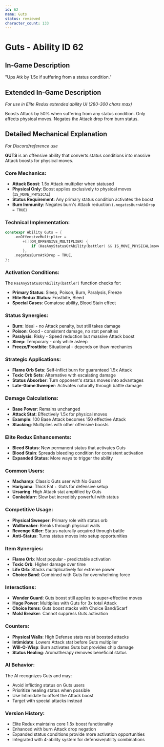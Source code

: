 ```yaml
---
id: 62
name: Guts
status: reviewed
character_count: 133
---
```


# Guts - Ability ID 62

## In-Game Description
"Ups Atk by 1.5x if suffering from a status condition."

## Extended In-Game Description
*For use in Elite Redux extended ability UI (280-300 chars max)*

Boosts Attack by 50% when suffering from any status condition. Only affects physical moves. Negates the Attack drop from burn status.

## Detailed Mechanical Explanation
*For Discord/reference use*

**GUTS** is an offensive ability that converts status conditions into massive Attack boosts for physical moves.

### Core Mechanics:
- **Attack Boost**: 1.5x Attack multiplier when statused
- **Physical Only**: Boost applies exclusively to physical moves (`IS_MOVE_PHYSICAL`)
- **Status Requirement**: Any primary status condition activates the boost
- **Burn Immunity**: Negates burn's Attack reduction (`.negatesBurnAtkDrop = TRUE`)

### Technical Implementation:
```c
constexpr Ability Guts = {
    .onOffensiveMultiplier =
        +[](ON_OFFENSIVE_MULTIPLIER) {
            if (HasAnyStatusOrAbility(battler) && IS_MOVE_PHYSICAL(move)) MUL(1.5);
        },
    .negatesBurnAtkDrop = TRUE,
};
```

### Activation Conditions:
The `HasAnyStatusOrAbility(battler)` function checks for:
- **Primary Status**: Sleep, Poison, Burn, Paralysis, Freeze
- **Elite Redux Status**: Frostbite, Bleed
- **Special Cases**: Comatose ability, Blood Stain effect

### Status Synergies:
- **Burn**: Ideal - no Attack penalty, but still takes damage
- **Poison**: Good - consistent damage, no stat penalties
- **Paralysis**: Risky - Speed reduction but massive Attack boost
- **Sleep**: Temporary - only while asleep
- **Freeze/Frostbite**: Situational - depends on thaw mechanics

### Strategic Applications:
- **Flame Orb Sets**: Self-inflict burn for guaranteed 1.5x Attack
- **Toxic Orb Sets**: Alternative with escalating damage
- **Status Absorber**: Turn opponent's status moves into advantages
- **Late-Game Sweeper**: Activates naturally through battle damage

### Damage Calculations:
- **Base Power**: Remains unchanged
- **Attack Stat**: Effectively 1.5x for physical moves
- **Example**: 100 Base Attack becomes 150 effective Attack
- **Stacking**: Multiplies with other offensive boosts

### Elite Redux Enhancements:
- **Bleed Status**: New permanent status that activates Guts
- **Blood Stain**: Spreads bleeding condition for consistent activation
- **Expanded Status**: More ways to trigger the ability

### Common Users:
- **Machamp**: Classic Guts user with No Guard
- **Hariyama**: Thick Fat + Guts for defensive setup
- **Ursaring**: High Attack stat amplified by Guts
- **Conkeldurr**: Slow but incredibly powerful with status

### Competitive Usage:
- **Physical Sweeper**: Primary role with status orb
- **Wallbreaker**: Breaks through physical walls
- **Revenge Killer**: Status naturally acquired through battle
- **Anti-Status**: Turns status moves into setup opportunities

### Item Synergies:
- **Flame Orb**: Most popular - predictable activation
- **Toxic Orb**: Higher damage over time
- **Life Orb**: Stacks multiplicatively for extreme power
- **Choice Band**: Combined with Guts for overwhelming force

### Interactions:
- **Wonder Guard**: Guts boost still applies to super-effective moves
- **Huge Power**: Multiplies with Guts for 3x total Attack
- **Choice Items**: Guts boost stacks with Choice Band/Scarf
- **Mold Breaker**: Cannot suppress Guts activation

### Counters:
- **Physical Walls**: High Defense stats resist boosted attacks
- **Intimidate**: Lowers Attack stat before Guts multiplier
- **Will-O-Wisp**: Burn activates Guts but provides chip damage
- **Status Healing**: Aromatherapy removes beneficial status

### AI Behavior:
The AI recognizes Guts and may:
- Avoid inflicting status on Guts users
- Prioritize healing status when possible
- Use Intimidate to offset the Attack boost
- Target with special attacks instead

### Version History:
- Elite Redux maintains core 1.5x boost functionality
- Enhanced with burn Attack drop negation
- Expanded status conditions provide more activation opportunities
- Integrated with 4-ability system for defensive/utility combinations